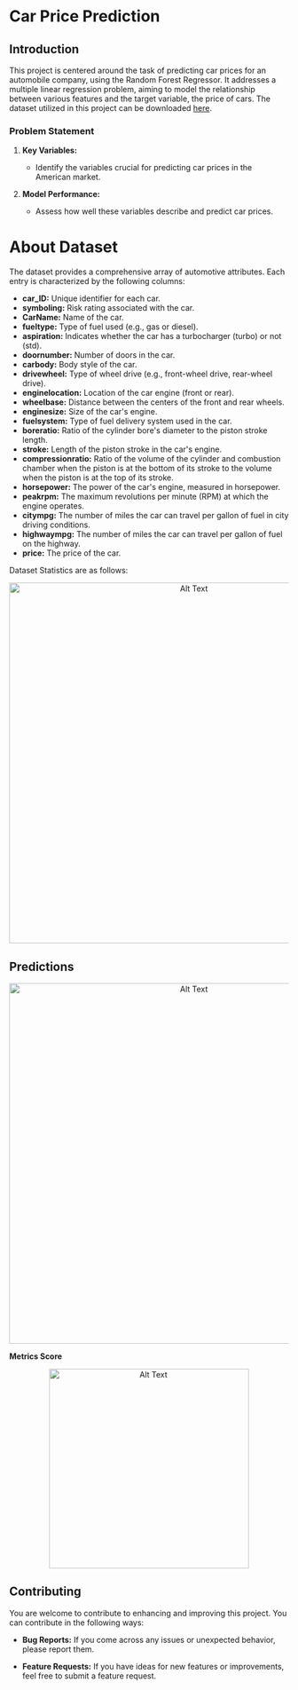 # Car Price Prediction

## Introduction

This project is centered around the task of predicting car prices for an automobile company, using the Random Forest Regressor. It addresses a multiple linear regression problem, aiming to model the relationship between various features and the target variable, the price of cars. The dataset utilized in this project can be downloaded [here](https://www.kaggle.com/datasets/hellbuoy/car-price-prediction/data). 

### Problem Statement

1. **Key Variables:**
   - Identify the variables crucial for predicting car prices in the American market.

2. **Model Performance:**
   - Assess how well these variables describe and predict car prices.

# About Dataset

The dataset provides a comprehensive array of automotive attributes. Each entry is characterized by the following columns:

- **car_ID:** Unique identifier for each car.
- **symboling:** Risk rating associated with the car.
- **CarName:** Name of the car.
- **fueltype:** Type of fuel used (e.g., gas or diesel).
- **aspiration:** Indicates whether the car has a turbocharger (turbo) or not (std).
- **doornumber:** Number of doors in the car.
- **carbody:** Body style of the car.
- **drivewheel:** Type of wheel drive (e.g., front-wheel drive, rear-wheel drive).
- **enginelocation:** Location of the car engine (front or rear).
- **wheelbase:** Distance between the centers of the front and rear wheels.
- **enginesize:** Size of the car's engine.
- **fuelsystem:** Type of fuel delivery system used in the car.
- **boreratio:** Ratio of the cylinder bore's diameter to the piston stroke length.
- **stroke:** Length of the piston stroke in the car's engine.
- **compressionratio:** Ratio of the volume of the cylinder and combustion chamber when the piston is at the bottom of its stroke to the volume when the piston is at the top of its stroke.
- **horsepower:** The power of the car's engine, measured in horsepower.
- **peakrpm:** The maximum revolutions per minute (RPM) at which the engine operates.
- **citympg:** The number of miles the car can travel per gallon of fuel in city driving conditions.
- **highwaympg:** The number of miles the car can travel per gallon of fuel on the highway.
- **price:** The price of the car.

Dataset Statistics are as follows:

<p align="center">
  <img src="https://github.com/lexxus16/car_price_prediction/assets/69308391/53bcd9ad-944d-4a4e-ad2d-e4bb4761cbcd" alt="Alt Text" width="650"/>
</p>

## Predictions

<p align="center">
  <img src="https://github.com/lexxus16/car_price_prediction/assets/69308391/b2717f9c-3f38-4ab2-91b0-57dacea5950f" alt="Alt Text" width="650"/>
</p>

**Metrics Score**

<p align="center">
  <img src="https://github.com/lexxus16/car_price_prediction/assets/69308391/224c045c-3d2d-43e5-a436-b342e7153450" alt="Alt Text" width="360"/>
</p>

## Contributing

You are welcome to contribute to enhancing and improving this project. You can contribute in the following ways:

- **Bug Reports:** If you come across any issues or unexpected behavior, please report them.

- **Feature Requests:** If you have ideas for new features or improvements, feel free to submit a feature request.
